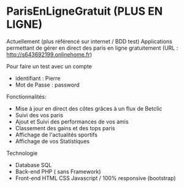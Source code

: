# ParisEnLigneGratuit (PLUS EN LIGNE)
Actuellement (plus référencé sur internet / BDD test)
Applications permettant de gérer en direct des paris en ligne gratuitement (URL : http://s643692199.onlinehome.fr)


Pour faire un test avec un compte 
  - identifiant : Pierre
  - Mot de Passe : password

                
                
Fonctionnalités:                
  - Mise à jour en direct des côtes grâces à un flux de Betclic
  - Suivi des vos paris
  - Ajout et Suivi des performances de vos amis
  - Classement des gains et des tops paris
  - Affichage de l'actualités sportifs 
  - Affichage de vos Statistiques
  
Technologie
  - Database SQL
  - Back-end PHP ( sans Framework)
  - Front-end HTML CSS Javascript / 100% responsive (bootstrap) 
